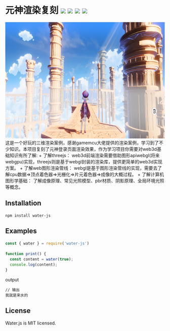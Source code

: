 # 元神渲染复刻  ![](https://img.shields.io/badge/vuejs-3.2.36-blue)  ![](https://img.shields.io/badge/threejs-0.157.0-orange) ![](https://img.shields.io/badge/tweakpane-3.0.5-lightgreen) ![](https://img.shields.io/badge/stats.js-0.17.0-pink)

<div align="center">
  <img src="https://github.com/849818867/Genshin/blob/main/logo/logo.png?raw=true" width="800px" height="368px"/>
</div>
这是一个好玩的三维渲染案例，感谢gamemcu大佬提供的渲染案例，学习到了不少知识。本项目复刻了元神登录页面渲染效果，作为学习项目你需要对web3d基础知识有所了解:
+ 了解threejs： web3d前端渲染需要借助图形apiwebgl(将来webgpu)实现，threejs则是基于webgl封装的渲染库，提供更简单的web3d实现方案。
+ 了解web图形渲染管线： webgl是基于图形渲染管线的实现，需要去了解cpu数据=>顶点着色器=>光栅化=>片元着色器=>成像的大概过程。
+ 了解计算机图形学基础： 了解成像原理、常见光照模型、pbr材质、阴影原理、全局环境光照等概念。

## Installation
```
npm install water-js
```
## Examples
```js
const { water } = require('water-js')

function print() {
  const content = water(true);
  console.log(content);
}
```
output
```
// 输出
我就是来水的
```
## License
Water.js is MIT licensed.
